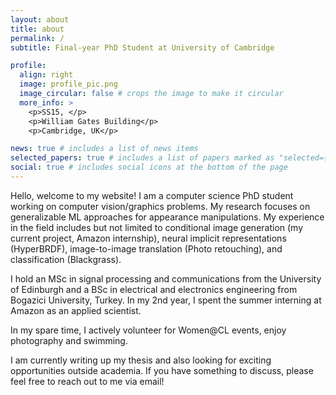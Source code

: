 ```yaml
---
layout: about
title: about
permalink: /
subtitle: Final-year PhD Student at University of Cambridge

profile:
  align: right
  image: profile_pic.png
  image_circular: false # crops the image to make it circular
  more_info: >
    <p>SS15, </p>
    <p>William Gates Building</p>
    <p>Cambridge, UK</p>

news: true # includes a list of news items
selected_papers: true # includes a list of papers marked as "selected={true}"
social: true # includes social icons at the bottom of the page
---
```


Hello, welcome to my website! I am a computer science PhD student working on computer vision/graphics problems. 
My research focuses on generalizable ML approaches for appearance manipulations. 
My experience in the field includes but not limited to conditional image generation (my current project, Amazon internship),
neural implicit representations (HyperBRDF), image-to-image translation (Photo retouching), and classification (Blackgrass). 

I hold an MSc in signal processing and communications from the University of Edinburgh and a BSc in electrical and electronics engineering from Bogazici University, Turkey.
In my 2nd year, I spent the summer interning at Amazon as an applied scientist. 

In my spare time, I actively volunteer for Women@CL events, enjoy photography and swimming.

I am currently writing up my thesis and also looking for exciting opportunities outside academia.
If you have something to discuss, please feel free to reach out to me via email!
